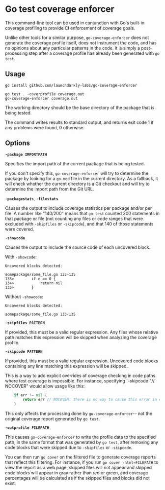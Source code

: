 # Go test coverage enforcer

This command-line tool can be used in conjunction with Go's built-in coverage profiling to provide CI enforcement of coverage goals.

Unlike other tools for a similar purpose, `go-coverage-enforcer` does not generate the coverage profile itself, does not instrument the code, and has no opinions about any particular patterns in the code. It is simply a post-processing step after a coverage profile has already been generated with `go test`.

## Usage

```shell
go install github.com/launchdarkly-labs/go-coverage-enforcer

go test . -coverprofile coverage.out
go-coverage-enforcer coverage.out
```

The working directory should be the base directory of the package that is being tested.

The command writes results to standard output, and returns exit code 1 if any problems were found, 0 otherwise.

## Options

**`-package IMPORTPATH`**

Specifies the import path of the current package that is being tested.

If you don't specify this, `go-coverage-enforcer` will try to determine the package by looking for a `go.mod` file in the current directory. As a fallback, it will check whether the current directory is a Git checkout and will try to determine the import path from the Git URL.

**`-packagestats`**, **`-filestats`**

Causes the output to include coverage statistics per package and/or per file. A number like "140/200" means that `go test` counted 200 statements in that package or file (not counting any files or code ranges that were excluded with `-skipfiles` or `-skipcode`), and that 140 of those statements were covered.

**`-showcode`**

Causes the output to include the source code of each uncovered block.

With `-showcode`:

```
Uncovered blocks detected:

somepackage/some_file.go 133-135
133>        if n == 0 {
134>            return nil
135>        }
```

Without `-showcode`:
```
Uncovered blocks detected:

somepackage/some_file.go 133-135
```

**`-skipfiles PATTERN`**

If provided, this must be a valid regular expression. Any files whose relative path matches this expression will be skipped when analyzing the coverage profile.

**`-skipcode PATTERN`**

If provided, this must be a valid regular expression. Uncovered code blocks containing any line matching this expression will be skipped.

This is a way to add explicit overrides of coverage checking in code paths where test coverage is impossible. For instance, specifying `-skipcode "// NOCOVER" would allow usage like this:

```go
    if err != nil {
        return err // NOCOVER: there is no way to cause this error in unit tests
    }
```

This only affects the processing done by `go-coverage-enforcer`-- not the original coverage report generated by `go test`.

**`-outprofile FILEPATH`**

This causes `go-coverage-enforcer` to write the profile data to the specified path, in the same format that was generated by `go test`, after removing any code blocks that were skipped due to `-skipfiles` or `-skipcode`.

You can then run `go cover` on the filtered file to generate coverage reports that reflect this filtering. For instance, if you run `go cover -html=FILEPATH` to view the report as a web page, skipped files will not appear and skipped code blocks will appear in gray rather than red or green, and coverage percentages will be calculated as if the skipped files and blocks did not exist.
